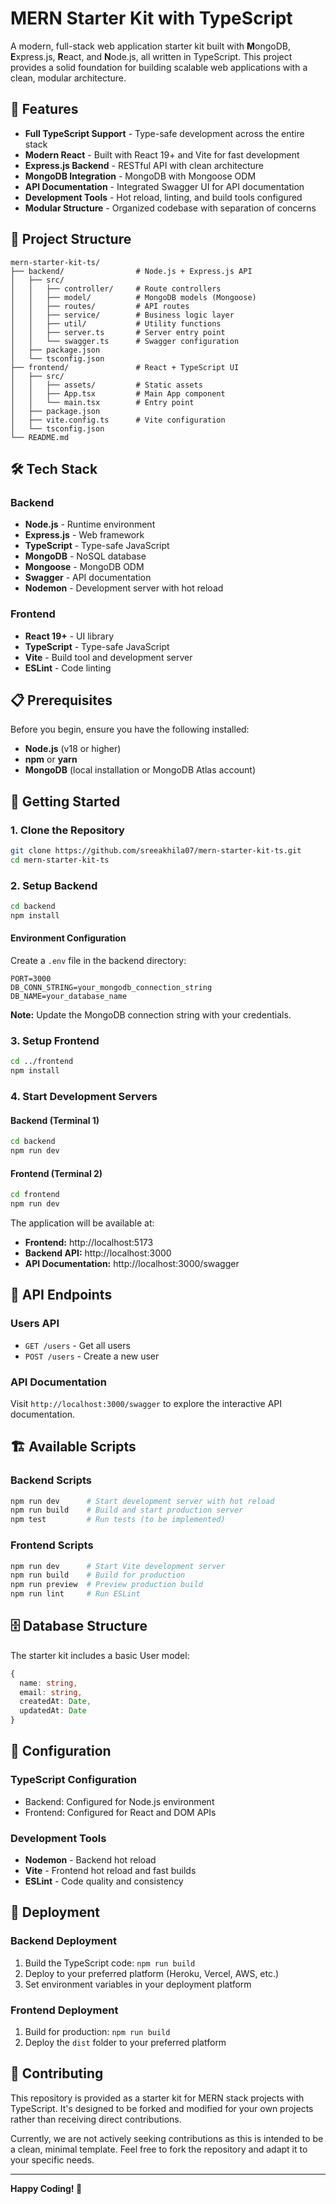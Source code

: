 # MERN Starter Kit with TypeScript

A modern, full-stack web application starter kit built with **M**ongoDB, **E**xpress.js, **R**eact, and **N**ode.js, all written in TypeScript. This project provides a solid foundation for building scalable web applications with a clean, modular architecture.

## 🚀 Features

- **Full TypeScript Support** - Type-safe development across the entire stack
- **Modern React** - Built with React 19+ and Vite for fast development
- **Express.js Backend** - RESTful API with clean architecture
- **MongoDB Integration** - MongoDB with Mongoose ODM
- **API Documentation** - Integrated Swagger UI for API documentation
- **Development Tools** - Hot reload, linting, and build tools configured
- **Modular Structure** - Organized codebase with separation of concerns

## 📁 Project Structure

```
mern-starter-kit-ts/
├── backend/                # Node.js + Express.js API
│   ├── src/
│   │   ├── controller/     # Route controllers
│   │   ├── model/          # MongoDB models (Mongoose)
│   │   ├── routes/         # API routes
│   │   ├── service/        # Business logic layer
│   │   ├── util/           # Utility functions
│   │   ├── server.ts       # Server entry point
│   │   └── swagger.ts      # Swagger configuration
│   ├── package.json
│   └── tsconfig.json
├── frontend/               # React + TypeScript UI
│   ├── src/
│   │   ├── assets/         # Static assets
│   │   ├── App.tsx         # Main App component
│   │   └── main.tsx        # Entry point
│   ├── package.json
│   ├── vite.config.ts      # Vite configuration
│   └── tsconfig.json
└── README.md
```

## 🛠 Tech Stack

### Backend
- **Node.js** - Runtime environment
- **Express.js** - Web framework
- **TypeScript** - Type-safe JavaScript
- **MongoDB** - NoSQL database
- **Mongoose** - MongoDB ODM
- **Swagger** - API documentation
- **Nodemon** - Development server with hot reload

### Frontend
- **React 19+** - UI library
- **TypeScript** - Type-safe JavaScript
- **Vite** - Build tool and development server
- **ESLint** - Code linting

## 📋 Prerequisites

Before you begin, ensure you have the following installed:
- **Node.js** (v18 or higher)
- **npm** or **yarn**
- **MongoDB** (local installation or MongoDB Atlas account)

## 🚀 Getting Started

### 1. Clone the Repository

```bash
git clone https://github.com/sreeakhila07/mern-starter-kit-ts.git
cd mern-starter-kit-ts
```

### 2. Setup Backend

```bash
cd backend
npm install
```

#### Environment Configuration

Create a `.env` file in the backend directory:

```env
PORT=3000
DB_CONN_STRING=your_mongodb_connection_string
DB_NAME=your_database_name
```

**Note:** Update the MongoDB connection string with your credentials.

### 3. Setup Frontend

```bash
cd ../frontend
npm install
```

### 4. Start Development Servers

#### Backend (Terminal 1)
```bash
cd backend
npm run dev
```

#### Frontend (Terminal 2)
```bash
cd frontend
npm run dev
```

The application will be available at:
- **Frontend:** http://localhost:5173
- **Backend API:** http://localhost:3000
- **API Documentation:** http://localhost:3000/swagger

## 📡 API Endpoints

### Users API
- `GET /users` - Get all users
- `POST /users` - Create a new user

### API Documentation
Visit `http://localhost:3000/swagger` to explore the interactive API documentation.

## 🏗 Available Scripts

### Backend Scripts
```bash
npm run dev      # Start development server with hot reload
npm run build    # Build and start production server
npm test         # Run tests (to be implemented)
```

### Frontend Scripts
```bash
npm run dev      # Start Vite development server
npm run build    # Build for production
npm run preview  # Preview production build
npm run lint     # Run ESLint
```

## 🗄 Database Structure

The starter kit includes a basic User model:

```typescript
{
  name: string,
  email: string,
  createdAt: Date,
  updatedAt: Date
}
```

## 🔧 Configuration

### TypeScript Configuration
- Backend: Configured for Node.js environment
- Frontend: Configured for React and DOM APIs

### Development Tools
- **Nodemon** - Backend hot reload
- **Vite** - Frontend hot reload and fast builds
- **ESLint** - Code quality and consistency

## 🚀 Deployment

### Backend Deployment
1. Build the TypeScript code: `npm run build`
2. Deploy to your preferred platform (Heroku, Vercel, AWS, etc.)
3. Set environment variables in your deployment platform

### Frontend Deployment
1. Build for production: `npm run build`
2. Deploy the `dist` folder to your preferred platform

## 🤝 Contributing

This repository is provided as a starter kit for MERN stack projects with TypeScript. It's designed to be forked and modified for your own projects rather than receiving direct contributions.

Currently, we are not actively seeking contributions as this is intended to be a clean, minimal template. Feel free to fork the repository and adapt it to your specific needs.

<!-- 1. Fork the repository
2. Create your feature branch (`git checkout -b feature/amazing-feature`)
3. Commit your changes (`git commit -m 'Add some amazing feature'`)
4. Push to the branch (`git push origin feature/amazing-feature`)
5. Open a Pull Request

## 📄 License

This project is licensed under the ISC License.

## 🙏 Acknowledgments

- React team for the amazing framework
- Express.js community
- MongoDB team for the excellent database
- All open-source contributors

## 📞 Support

If you have any questions or need help, please open an issue on GitHub. -->

---

**Happy Coding! 🎉**